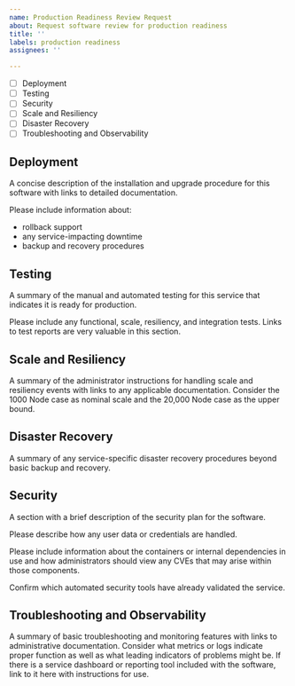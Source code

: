 ```yaml
---
name: Production Readiness Review Request
about: Request software review for production readiness
title: ''
labels: production readiness
assignees: ''

---
```


- [ ] Deployment
- [ ] Testing
- [ ] Security
- [ ] Scale and Resiliency
- [ ] Disaster Recovery
- [ ] Troubleshooting and Observability

## Deployment

A concise description of the installation and upgrade procedure for this software with links to detailed documentation.

Please include information about:
  * rollback support
  * any service-impacting downtime
  * backup and recovery procedures

## Testing

A summary of the manual and automated testing for this service that indicates it is ready for production.

Please include any functional, scale, resiliency, and integration tests.
Links to test reports are very valuable in this section.

## Scale and Resiliency

A summary of the administrator instructions for handling scale and resiliency events with links to any applicable documentation.  Consider the 1000 Node case as nominal scale and the 20,000 Node case as the upper bound.


## Disaster Recovery

A summary of any service-specific disaster recovery procedures beyond basic backup and recovery.


## Security

A section with a brief description of the security plan for the software.

Please describe how any user data or credentials are handled.

Please include information about the containers or internal dependencies in use and how administrators should view any CVEs that may arise within those components.

Confirm which automated security tools have already validated the service.

## Troubleshooting and Observability

A summary of basic troubleshooting and monitoring features with links to administrative documentation.  Consider what metrics or logs indicate proper function as well as what leading indicators of problems might be. If there is a service dashboard or reporting tool included with the software, link to it here with instructions for use.
